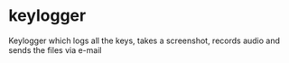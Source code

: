# keylogger
Keylogger which logs all the keys, takes a screenshot, records audio and sends the files via e-mail
